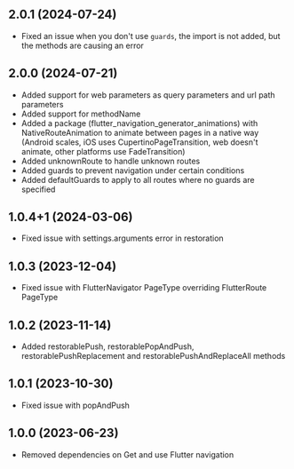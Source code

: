 ## 2.0.1 (2024-07-24)

- Fixed an issue when you don't use `guards`, the import is not added, but the methods are causing an error

## 2.0.0 (2024-07-21)

- Added support for web parameters as query parameters and url path parameters
- Added support for methodName
- Added a package (flutter_navigation_generator_animations) with NativeRouteAnimation to animate between pages in a native way (Android scales, iOS uses CupertinoPageTransition, web doesn't animate, other platforms use FadeTransition)
- Added unknownRoute to handle unknown routes
- Added guards to prevent navigation under certain conditions
- Added defaultGuards to apply to all routes where no guards are specified

## 1.0.4+1 (2024-03-06)

- Fixed issue with settings.arguments error in restoration

## 1.0.3 (2023-12-04)

- Fixed issue with FlutterNavigator PageType overriding FlutterRoute PageType

## 1.0.2 (2023-11-14)

- Added restorablePush, restorablePopAndPush, restorablePushReplacement and restorablePushAndReplaceAll methods

## 1.0.1 (2023-10-30)

- Fixed issue with popAndPush

## 1.0.0 (2023-06-23)

- Removed dependencies on Get and use Flutter navigation